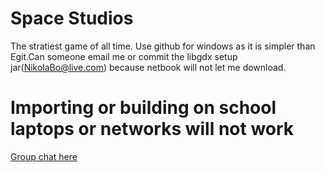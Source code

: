 # Space Studios
The stratiest game of all time.
Use github for windows as it is simpler than Egit.Can someone email me or commit the libgdx setup jar(NikolaBo@live.com) 
because netbook will not let me download.
# Importing or building on school laptops or networks will not work

[Group chat here](http://webchat.esper.net/?nick=&channels=Space-Studios-Chat")


